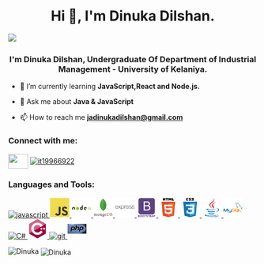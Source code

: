 <h1 align="center">Hi 👋, I'm Dinuka Dilshan.</h1>
<img src="https://github.com/vimalverma558/vimalverma558/blob/v2/img/hello.gif" width="20%">
<h3 align="center">I'm Dinuka Dilshan, Undergraduate Of Department of Industrial Management - University of Kelaniya.</h3>



- 🌱 I’m currently learning **JavaScript,React and Node.js.**

- 💬 Ask me about **Java & JavaScript**

- 📫 How to reach me **jadinukadilshan@gmail.com**

<h3 align="left">Connect with me:</h3>
<p align="left">
<a href="https://www.linkedin.com/in/dinuka-dilshan-18a84914b/" target="_blank"><img align="center" src="https://raw.githubusercontent.com/rahuldkjain/github-profile-readme-generator/master/src/images/icons/Social/linked-in-alt.svg" alt="" height="30" width="40" /></a>
<a href="https://www.hackerrank.com/DinukaDilshan" target="_blank"><img align="center" src="https://raw.githubusercontent.com/rahuldkjain/github-profile-readme-generator/master/src/images/icons/Social/hackerrank.svg" alt="it19966922" height="30" width="40" /></a>
</p>

<h3 align="left">Languages and Tools:</h3>
<p align="left"> <a href="https://developer.android.com" target="_blank"> <a href="https://reactjs.org/" target="_blank"> <img src="https://www.vectorlogo.zone/logos/reactjs/reactjs-ar21.svg" alt="javascript" width="80" height="40"/> </a><a href="https://developer.mozilla.org/en-US/docs/Web/JavaScript" target="_blank"> <img src="https://raw.githubusercontent.com/devicons/devicon/master/icons/javascript/javascript-original.svg" alt="react" width="40" height="40"/> </a>
 <a href="https://nodejs.org" target="_blank"> <img src="https://raw.githubusercontent.com/devicons/devicon/master/icons/nodejs/nodejs-original-wordmark.svg" alt="nodejs" width="40" height="40"/>
  <a href="https://www.mongodb.com/" target="_blank"> <img src="https://raw.githubusercontent.com/devicons/devicon/master/icons/mongodb/mongodb-original-wordmark.svg" alt="mongodb" width="40" height="40"/> </a> <a href="https://expressjs.com" target="_blank"> <img src="https://raw.githubusercontent.com/devicons/devicon/master/icons/express/express-original-wordmark.svg" alt="express" width="40" height="40"/>  <a href="https://getbootstrap.com" target="_blank"> <img src="https://raw.githubusercontent.com/devicons/devicon/master/icons/bootstrap/bootstrap-plain-wordmark.svg" alt="bootstrap" width="40" height="40"/> </a>  </a>  <a href="https://www.w3.org/html/" target="_blank"> <img src="https://raw.githubusercontent.com/devicons/devicon/master/icons/html5/html5-original-wordmark.svg" alt="html5" width="40" height="40"/> </a><a href="https://www.w3schools.com/css/" target="_blank"> <img src="https://raw.githubusercontent.com/devicons/devicon/master/icons/css3/css3-original-wordmark.svg" alt="css3" width="40" height="40"/> </a> <a href="https://www.java.com" target="_blank"> <img src="https://raw.githubusercontent.com/devicons/devicon/master/icons/java/java-original.svg" alt="java" width="40" height="40"/> </a>   <a href="https://www.mysql.com/" target="_blank"> <img src="https://raw.githubusercontent.com/devicons/devicon/master/icons/mysql/mysql-original-wordmark.svg" alt="mysql" width="40" height=40"/> </a> <a href="https://docs.microsoft.com/en-us/dotnet/csharp/" target="_blank"> <img src="https://e7.pngegg.com/pngimages/520/669/png-clipart-c-logo-c-programming-language-computer-icons-computer-programming-programming-miscellaneous-blue-thumbnail.png" alt="C#" width="40" height="40"/> </a> <a href="https://www.w3schools.com/cpp/" target="_blank"> <img src="https://raw.githubusercontent.com/devicons/devicon/master/icons/cplusplus/cplusplus-original.svg" alt="cplusplus" width="40" height="40"/> </a> <a href="https://git-scm.com/" target="_blank"> <img src="https://www.vectorlogo.zone/logos/git-scm/git-scm-icon.svg" alt="git" width="40" height="40"/> 
<a href="https://www.php.net" target="_blank"> <img src="https://raw.githubusercontent.com/devicons/devicon/master/icons/php/php-original.svg" alt="php" width="40" height="40"/> </a>
 </p>

<p><img align="left" src="https://github-readme-stats.vercel.app/api/top-langs?username=Dinuka-Dilshan&show_icons=true&locale=en&layout=compact" alt="Dinuka" /></p>

<p>&nbsp;<img align="center" src="https://github-readme-stats.vercel.app/api?username=Dinuka-Dilshan&show_icons=true&locale=en" alt="Dinuka" /></p>

